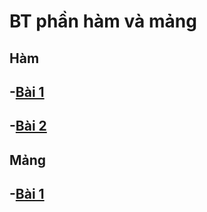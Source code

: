 # BT phần hàm và mảng
## Hàm
## -[Bài 1](https://jdoodle.com/a/5HKW)
## -[Bài 2](https://jdoodle.com/a/5HKX)
## Mảng
## -[Bài 1](https://jdoodle.com/a/5HL2)
